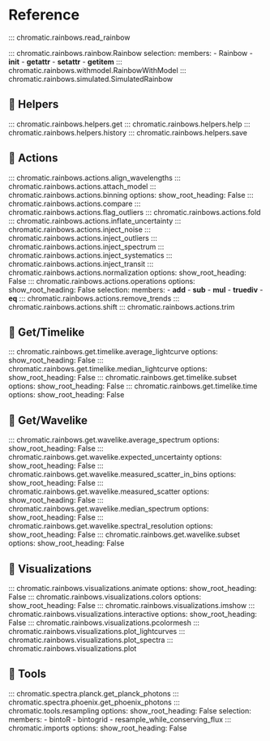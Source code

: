 # Reference

::: chromatic.rainbows.read_rainbow

::: chromatic.rainbows.rainbow.Rainbow
    selection:
      members:
        - Rainbow
        - __init__
        - __getattr__
        - __setattr__
        - __getitem__
::: chromatic.rainbows.withmodel.RainbowWithModel
::: chromatic.rainbows.simulated.SimulatedRainbow

## 🌈 Helpers
::: chromatic.rainbows.helpers.get
::: chromatic.rainbows.helpers.help
::: chromatic.rainbows.helpers.history
::: chromatic.rainbows.helpers.save

## 🌈 Actions
::: chromatic.rainbows.actions.align_wavelengths
::: chromatic.rainbows.actions.attach_model
::: chromatic.rainbows.actions.binning
    options:
      show_root_heading: False
::: chromatic.rainbows.actions.compare
::: chromatic.rainbows.actions.flag_outliers
::: chromatic.rainbows.actions.fold
::: chromatic.rainbows.actions.inflate_uncertainty
::: chromatic.rainbows.actions.inject_noise
::: chromatic.rainbows.actions.inject_outliers
::: chromatic.rainbows.actions.inject_spectrum
::: chromatic.rainbows.actions.inject_systematics
::: chromatic.rainbows.actions.inject_transit
::: chromatic.rainbows.actions.normalization
    options:
      show_root_heading: False
::: chromatic.rainbows.actions.operations
    options:
      show_root_heading: False
    selection:
      members:
        - __add__
        - __sub__
        - __mul__
        - __truediv__
        - __eq__
::: chromatic.rainbows.actions.remove_trends
::: chromatic.rainbows.actions.shift
::: chromatic.rainbows.actions.trim


## 🌈 Get/Timelike
::: chromatic.rainbows.get.timelike.average_lightcurve
    options:
      show_root_heading: False
::: chromatic.rainbows.get.timelike.median_lightcurve
    options:
      show_root_heading: False
::: chromatic.rainbows.get.timelike.subset
    options:
      show_root_heading: False
::: chromatic.rainbows.get.timelike.time
    options:
      show_root_heading: False

## 🌈 Get/Wavelike
::: chromatic.rainbows.get.wavelike.average_spectrum
    options:
      show_root_heading: False
::: chromatic.rainbows.get.wavelike.expected_uncertainty
    options:
      show_root_heading: False
::: chromatic.rainbows.get.wavelike.measured_scatter_in_bins
    options:
      show_root_heading: False
::: chromatic.rainbows.get.wavelike.measured_scatter
    options:
      show_root_heading: False
::: chromatic.rainbows.get.wavelike.median_spectrum
    options:
      show_root_heading: False
::: chromatic.rainbows.get.wavelike.spectral_resolution
    options:
      show_root_heading: False
::: chromatic.rainbows.get.wavelike.subset
    options:
      show_root_heading: False

## 🌈 Visualizations
::: chromatic.rainbows.visualizations.animate
    options:
      show_root_heading: False
::: chromatic.rainbows.visualizations.colors
    options:
      show_root_heading: False
::: chromatic.rainbows.visualizations.imshow
::: chromatic.rainbows.visualizations.interactive
    options:
      show_root_heading: False
::: chromatic.rainbows.visualizations.pcolormesh
::: chromatic.rainbows.visualizations.plot_lightcurves
::: chromatic.rainbows.visualizations.plot_spectra
::: chromatic.rainbows.visualizations.plot

## 🔨 Tools
::: chromatic.spectra.planck.get_planck_photons
::: chromatic.spectra.phoenix.get_phoenix_photons
::: chromatic.tools.resampling
    options:
      show_root_heading: False
    selection:
      members:
        - bintoR
        - bintogrid
        - resample_while_conserving_flux
::: chromatic.imports
    options:
      show_root_heading: False
